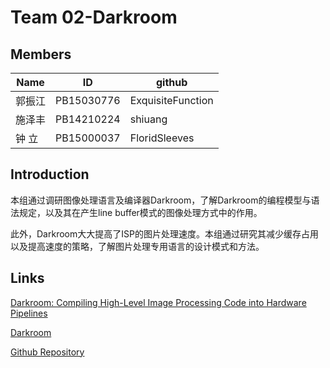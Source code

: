 # Team 02-Darkroom
## Members
 Name | ID | github
|---- | ----| ----------
|郭振江|PB15030776  |ExquisiteFunction  
|施泽丰 |PB14210224 | shiuang  
|钟  立 |PB15000037 |FloridSleeves  

## Introduction
本组通过调研图像处理语言及编译器Darkroom，了解Darkroom的编程模型与语法规定，以及其在产生line buffer模式的图像处理方式中的作用。  

此外，Darkroom大大提高了ISP的图片处理速度。本组通过研究其减少缓存占用以及提高速度的策略，了解图片处理专用语言的设计模式和方法。

## Links
[Darkroom: Compiling High-Level Image Processing Code into Hardware Pipelines
](http://darkroom-lang.org/darkroom14-low.pdf)

[Darkroom](http://darkroom-lang.org/)

[Github Repository](https://github.com/Compiler-02)